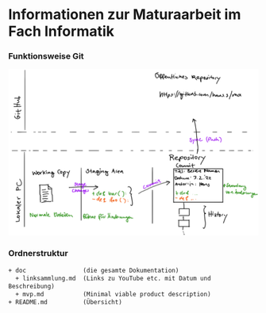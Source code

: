 # Informationen zur Maturaarbeit im Fach Informatik


### Funktionsweise Git
![Übersicht Git und GitHub](ma-git.png)


### Ordnerstruktur

```
+ doc                (die gesamte Dokumentation)
  + linksammlung.md  (Links zu YouTube etc. mit Datum und Beschreibung)
  + mvp.md           (Minimal viable product description)
+ README.md          (Übersicht)
```
